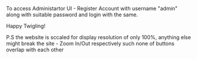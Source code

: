 To access Administartor UI - Register Account with username "admin" along with suitable password and login with the same.

Happy Twigling!

P.S the website is sccaled for display resolution of only 100%, anything else might break the site - Zoom In/Out respectively such none of buttons overlap with each other
